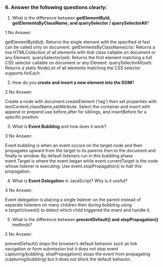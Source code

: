 


### 6. Answer the following questions clearly:

1. What is the difference between **getElementById, getElementsByClassName, and querySelector / querySelectorAll**?

1 No Answer: 

getElementById(id): Returns the single element with the specified id fast can be called only on document.
getElementsByClassName(cls): Returns a live HTMLCollection of all elements with that class callable on document or any Element.
querySelector(sel): Returns the first element matching a full CSS selector callable on document or any Element.
querySelectorAll(sel): Returns a static NodeList of all elements matching the CSS selector supports forEach.


2. How do you **create and insert a new element into the DOM**?

2 No Answer: 

Create a node with document.createElement ('tag') then set properties with textContent,className,setAttribute.
Select the container and insert with append or prepend use before,after for siblings, and insertBefore for a specific position.


3. What is **Event Bubbling** and how does it work?

3 No Answer: 

Event bubbling is when an event occurs on the target node and then propagates upward from the target to its parents then to the document and finally to window. By default listeners run in this bubbling phase event.Target is where the event began while event.currentTarget is the node whose listener is executing. Use event.stopPropagation() to halt this propagation.


4. What is **Event Delegation** in JavaScript? Why is it useful?

4 No Answer:

Event delegation is placing a single listener on the parent instead of separate listeners on many children then during bubbling using e.target/closest() to detect which child triggered the event and handle it.


5. What is the difference between **preventDefault() and stopPropagation()** methods?

5 No Answer:

preventDefault() stops the browser’s default behavior such as link navigation or form submission but it does not stop event capturing/bubbling.
stopPropagation() stops the event from propagating (capturing/bubbling) but it does not block the default behavior.




